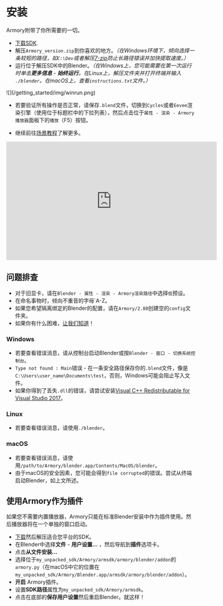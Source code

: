 # 安装

Armory附带了你所需要的一切。

- [下载SDK](http://armory3d.org/download.html).
- 解压`Armory_version.zip`到你喜欢的地方。*（在Windows环境下，倾向选择一条较短的路径，如`C:\Dev`或者解压[7-zip](http://www.7-zip.org)防止长路径错误并加快提取速度。）*
- 运行位于解压SDK中的Blender。*（在Windows上，您可能需要在第一次运行时单击**更多信息** - **始终运行**。在Linux上，解压文件夹并打开终端并输入 `./blender`。在macOS上，查看`instructions.txt`文件。）*

<div style="width:50%">![](/getting_started/img/winrun.png)</div>

- 若要验证所有操作是否正常，请保存`.blend`文件，切换到`Cycles`或者`Eevee`渲染引擎（使用位于标题栏中的下拉列表），然后点击位于`属性 - 渲染 - Armory播放器`面板下的`播放`（F5）按钮。 

- 继续前往[场景教程](/getting_started/playground.md)了解更多。

<iframe width="560" height="315" src="https://www.youtube.com/embed/4FPKCUYjpP0?rel=0" frameborder="0" allow="autoplay; encrypted-media" allowfullscreen></iframe>

## 问题排查

- 对于旧显卡，请在`Blender - 属性 - 渲染 - Armory渲染路径`中选择`低`预设。
- 在命名事物时，倾向不重音的字母`A-Z。
- 如果您希望隔离绑定的Blender的配置，请在`Armory/2.80`创建空的`config`文件夹。
- 如果你有什么困难，[让我们知道](http://armory3d.org/community.html)！

### Windows

- 若要查看错误消息，请从控制台启动Blender或按`Blender - 窗口 - 切换系统控制台`。
- `Type not found : Main`错误 - 在一条安全路径保存你的`.blend`文件，像是`C:\Users\user_name\Documents\test`，否则，Windows可能会阻止写入文件。
- 如果你得到了丢失`.dll`的错误，请尝试安装[Visual C++ Redistributable for Visual Studio 2017](https://go.microsoft.com/fwlink/?LinkId=746572)。

### Linux

- 若要查看错误消息，请使用`./blender`。

### macOS

- 若要查看错误消息，请使用`/path/to/Armory/blender.app/Contents/MacOS/blender`。
- 由于macOS的安全因素，您可能会得到`file corrupted`的错误。尝试从终端启动Blender，如上文所述。


## 使用Armory作为插件

如果您不需要内置播放器，Armory只能在标准Blender安装中作为插件使用。然后播放器将在一个单独的窗口启动。
- [下载](http://armory3d.org/download.html)然后解压适合您平台的SDK。
- 在Blender中选择**文件** - **用户设置...** ，然后导航到**插件**选项卡。
- 点击**从文件安装...**
- 选择位于`my_unpacked_sdk/Armory/armsdk/armory/blender/addon`的`armory.py`（在macOS中它的位置在`my_unpacked_sdk/Armory/Blender.app/armsdk/armory/blender/addon`）。
- **开启** Armory插件。
- 设置**SDK路径**属性为`my_unpacked_sdk/Armory/armsdk`。
- 点击在底部的**保存用户设置**然后重启Blender。就这样！
